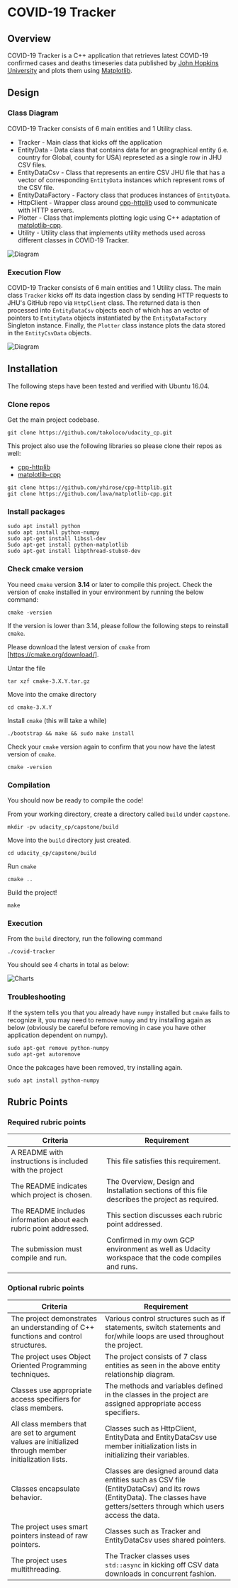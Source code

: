 # COVID-19 Tracker

## Overview

COVID-19 Tracker is a C++ application that retrieves latest COVID-19 confirmed cases and deaths timeseries data published by [John Hopkins University](https://github.com/CSSEGISandData/COVID-19) and plots them using [Matplotlib](https://github.com/lava/matplotlib-cpp).

## Design

### Class Diagram

COVID-19 Tracker consists of 6 main entities and 1 Utility class.

* Tracker - Main class that kicks off the application
* EntityData - Data class that contains data for an geographical entity (i.e. country for Global, county for USA) represeted as a single row in JHU CSV files.
* EntityDataCsv - Class that represents an entire CSV JHU file that has a vector of corresponding `EntityData` instances which represent rows of the CSV file.
* EntityDataFactory - Factory class that produces instances of `EntityData`.
* HttpClient - Wrapper class around [cpp-httplib](https://github.com/yhirose/cpp-httplib) used to communicate with HTTP servers.
* Plotter - Class that implements plotting logic using C++ adaptation of [matplotlib-cpp](https://github.com/lava/matplotlib-cpp).
* Utility - Utility class that implements utility methods used across different classes in COVID-19 Tracker.

![Diagram](https://raw.githubusercontent.com/takoloco/udacity_cp/master/images/capstone/20200602_diagram_class_covid-tracker_01.png)

### Execution Flow

COVID-19 Tracker consists of 6 main entities and 1 Utility class. The main class `Tracker` kicks off its data ingestion class by sending HTTP requests to JHU's GitHub repo via `HttpClient` class. The returned data is then processed into `EntityDataCsv` objects each of which has an vector of pointers to `EntityData` objects instantiated by the `EntityDataFactory` Singleton instance. Finally, the `Plotter` class instance plots the data stored in the `EntityCsvData` objects.

![Diagram](https://raw.githubusercontent.com/takoloco/udacity_cp/master/images/capstone/20200602_diagram_sequence_covid-tracker_01.png)

## Installation

The following steps have been tested and verified with Ubuntu 16.04.

### Clone repos 

Get the main project codebase.

```
git clone https://github.com/takoloco/udacity_cp.git
```

This project also use the following libraries so please clone their repos as
well:

* [cpp-httplib](https://github.com/yhirose/cpp-httplib)
* [matplotlib-cpp](https://github.com/lava/matplotlib-cpp)

```
git clone https://github.com/yhirose/cpp-httplib.git
git clone https://github.com/lava/matplotlib-cpp.git
```

### Install packages

```
sudo apt install python
sudo apt install python-numpy
sudo apt-get install libssl-dev
Sudo apt-get install python-matplotlib
sudo apt-get install libpthread-stubs0-dev
```
### Check cmake version

You need `cmake` version **3.14** or later to compile this project. Check the
version of `cmake` installed in your environment by running the below
command:

```
cmake -version
```

If the version is lower than 3.14, please follow the following steps to
reinstall `cmake`.

Please download the latest version of `cmake` from [https://cmake.org/download/].

Untar the file
```
tar xzf cmake-3.X.Y.tar.gz
```
Move into the cmake directory
```
cd cmake-3.X.Y
```
Install `cmake` (this will take a while)
```
./bootstrap && make && sudo make install
```
Check your `cmake` version again to confirm that you now have the latest version
of `cmake`.
```
cmake -version
```
### Compilation

You should now be ready to compile the code!

From your working directory, create a directory called `build` under `capstone`.
```
mkdir -pv udacity_cp/capstone/build
```
Move into the `build` directory just created.
```
cd udacity_cp/capstone/build
```
Run `cmake`
```
cmake ..
```
Build the project!
```
make
```
### Execution

From the `build` directory, run the following command

```
./covid-tracker
```

You should see 4 charts in total as below:

![Charts](https://raw.githubusercontent.com/takoloco/udacity_cp/master/images/capstone/20200602_scr_covid-tracker_01.png)

### Troubleshooting

If the system tells you that you already have `numpy` installed but `cmake`
fails to recognize it, you may need to remove `numpy` and try installing again
as below (obviously be careful before removing in case you have other
application dependent on numpy).

```
sudo apt-get remove python-numpy
sudo apt-get autoremove
```

Once the pakcages have been removed, try installing again.

```
sudo apt install python-numpy
```

## Rubric Points

### Required rubric points

|Criteria|Requirement|
|--------|-----------|
|A README with instructions is included with the project|This file satisfies this requirement.|
|The README indicates which project is chosen.|The Overview, Design and Installation sections of this file describes the project as required.|
|The README includes information about each rubric point addressed.|This section discusses each rubric point addressed.|
|The submission must compile and run.|Confirmed in my own GCP environment as well as Udacity workspace that the code compiles and runs.|

### Optional rubric points

|Criteria|Requirement|
|--------|-----------|
|The project demonstrates an understanding of C++ functions and control structures.|Various control structures such as if statements, switch statements and for/while loops are used throughout the project.|
|The project uses Object Oriented Programming techniques.|The project consists of 7 class entities as seen in the above entity relationship diagram.|
|Classes use appropriate access specifiers for class members.|The methods and variables defined in the classes in the project are assigned appropriate access specifiers.|
|All class members that are set to argument values are initialized through member initialization lists.|Classes such as HttpClient, EntityData and EntityDataCsv use member initialization lists in initializing their variables.|
|Classes encapsulate behavior.|Classes are designed around data entities such as CSV file (EntityDataCsv) and its rows (EntityData). The classes have getters/setters through which users access the data.|
|The project uses smart pointers instead of raw pointers.|Classes such as Tracker and EntityDataCsv uses shared pointers.|
|The project uses multithreading.|The Tracker classes uses `std::async` in kicking off CSV data downloads in concurrent fashion.|